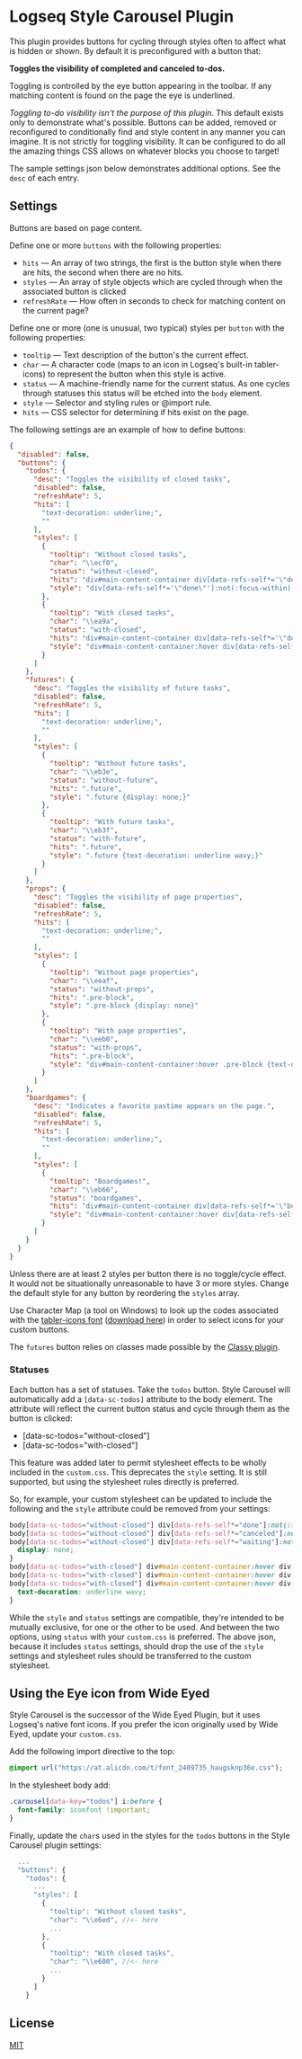 # Logseq Style Carousel Plugin

This plugin provides buttons for cycling through styles often to affect what is hidden or shown.  By default it is preconfigured with a button that:

**Toggles the visibility of completed and canceled to-dos.**

Toggling is controlled by the eye button appearing in the toolbar.  If any matching content is found on the page the eye is underlined.

*Toggling to-do visibility isn't the purpose of this plugin.*  This default exists only to demonstrate what's possible.  Buttons can be added, removed or reconfigured to conditionally find and style content in any manner you can imagine.  It is not strictly for toggling visibility.  It can be configured to do all the amazing things CSS allows on whatever blocks you choose to target!

The sample settings json below demonstrates additional options.  See the `desc` of each entry.

## Settings

Buttons are based on page content.

Define one or more `buttons` with the following properties:
* `hits` — An array of two strings, the first is the button style when there are hits, the second when there are no hits.
* `styles` — An array of style objects which are cycled through when the associated button is clicked
* `refreshRate` — How often in seconds to check for matching content on the current page?

Define one or more (one is unusual, two typical) styles per `button` with the following properties:
* `tooltip` — Text description of the button's the current effect.
* `char` — A character code (maps to an icon in Logseq's built-in tabler-icons) to represent the button when this style is active.
* `status` — A machine-friendly name for the current status.  As one cycles through statuses this status will be etched into the `body` element.
* `style` — Selector and styling rules or @import rule.
* `hits` — CSS selector for determining if hits exist on the page.

The following settings are an example of how to define buttons:

```json
{
  "disabled": false,
  "buttons": {
    "todos": {
      "desc": "Toggles the visibility of closed tasks",
      "disabled": false,
      "refreshRate": 5,
      "hits": [
        "text-decoration: underline;",
        ""
      ],
      "styles": [
        {
          "tooltip": "Without closed tasks",
          "char": "\\ecf0",
          "status": "without-closed",
          "hits": "div#main-content-container div[data-refs-self*='\"done\"'], div#main-content-container div[data-refs-self*='\"canceled\"'], div#main-content-container div[data-refs-self*='\"waiting\"']",
          "style": "div[data-refs-self*='\"done\"']:not(:focus-within), div[data-refs-self*='\"canceled\"']:not(:focus-within), div[data-refs-self*='\"waiting\"']:not(:focus-within) {display: none;}"
        },
        {
          "tooltip": "With closed tasks",
          "char": "\\ea9a",
          "status": "with-closed",
          "hits": "div#main-content-container div[data-refs-self*='\"done\"'], div#main-content-container div[data-refs-self*='\"canceled\"'], div#main-content-container div[data-refs-self*='\"waiting\"']",
          "style": "div#main-content-container:hover div[data-refs-self*='\"done\"'] span.inline, div#main-content-container:hover div[data-refs-self*='\"canceled\"'] span.inline, div#main-content-container:hover div[data-refs-self*='\"waiting\"'] span.inline {text-decoration: underline wavy;}"
        }
      ]
    },
    "futures": {
      "desc": "Toggles the visibility of future tasks",
      "disabled": false,
      "refreshRate": 5,
      "hits": [
        "text-decoration: underline;",
        ""
      ],
      "styles": [
        {
          "tooltip": "Without future tasks",
          "char": "\\eb3e",
          "status": "without-future",
          "hits": ".future",
          "style": ".future {display: none;}"
        },
        {
          "tooltip": "With future tasks",
          "char": "\\eb3f",
          "status": "with-future",
          "hits": ".future",
          "style": ".future {text-decoration: underline wavy;}"
        }
      ]
    },
    "props": {
      "desc": "Toggles the visibility of page properties",
      "disabled": false,
      "refreshRate": 5,
      "hits": [
        "text-decoration: underline;",
        ""
      ],
      "styles": [
        {
          "tooltip": "Without page properties",
          "char": "\\eeaf",
          "status": "without-props",
          "hits": ".pre-block",
          "style": ".pre-block {display: none}"
        },
        {
          "tooltip": "With page properties",
          "char": "\\eeb0",
          "status": "with-props",
          "hits": ".pre-block",
          "style": "div#main-content-container:hover .pre-block {text-decoration: underline wavy;}"
        }
      ]
    },
    "boardgames": {
      "desc": "Indicates a favorite pastime appears on the page.",
      "disabled": false,
      "refreshRate": 5,
      "hits": [
        "text-decoration: underline;",
        ""
      ],
      "styles": [
        {
          "tooltip": "Boardgames!",
          "char": "\\eb66",
          "status": "boardgames",
          "hits": "div#main-content-container div[data-refs-self*='\"boardgame\"'], div#main-content-container div[data-refs-self*='\"boardgames\"']",
          "style": "div#main-content-container:hover div[data-refs-self*='\"boardgame\"'] span.inline, div#main-content-container:hover div[data-refs-self*='\"boardgames\"'] span.inline {background-color: lightyellow;}"
        }
      ]
    }
  }
}
```

Unless there are at least 2 styles per button there is no toggle/cycle effect.  It would not be situationally unreasonable to have 3 or more styles.  Change the default style for any button by reordering the `styles` array.

Use Character Map (a tool on Windows) to look up the codes associated with the [tabler-icons font](https://tablericons.com) ([download here](https://github.com/tabler/tabler-icons/tree/master/iconfont/fonts)) in order to select icons for your custom buttons.

The `futures` button relies on classes made possible by the [Classy plugin](https://github.com/mlanza/logseq-classy).

### Statuses

Each button has a set of statuses.  Take the `todos` button.  Style Carousel will automatically add a `[data-sc-todos]` attribute to the body element.  The attribute will reflect the current button status and cycle through them as the button is clicked:

* \[data-sc-todos="without-closed"\]
* \[data-sc-todos="with-closed"\]

This feature was added later to permit stylesheet effects to be wholly included in the `custom.css`.  This deprecates the `style` setting.  It is still supported, but using the stylesheet rules directly is preferred.

So, for example, your custom stylesheet can be updated to include the following and the `style` attribute could be removed from your settings:

```css
body[data-sc-todos="without-closed"] div[data-refs-self*="done"]:not(:focus-within),
body[data-sc-todos="without-closed"] div[data-refs-self*="canceled"]:not(:focus-within),
body[data-sc-todos="without-closed"] div[data-refs-self*="waiting"]:not(:focus-within) {
  display: none;
}
body[data-sc-todos="with-closed"] div#main-content-container:hover div[data-refs-self*="done"] span.inline,
body[data-sc-todos="with-closed"] div#main-content-container:hover div[data-refs-self*="canceled"] span.inline,
body[data-sc-todos="with-closed"] div#main-content-container:hover div[data-refs-self*="waiting"] span.inline {
  text-decoration: underline wavy;
}
```

While the `style` and `status` settings are compatible, they're intended to be mutually exclusive, for one or the other to be used.  And between the two options, using `status` with your `custom.css` is preferred.  The above json, because it includes `status` settings, should drop the use of the `style` settings and stylesheet rules should be transferred to the custom stylesheet.

## Using the Eye icon from Wide Eyed

Style Carousel is the successor of the Wide Eyed Plugin, but it uses Logseq's native font icons.  If you prefer the icon originally used by Wide Eyed, update your `custom.css`.

Add the following import directive to the top:
```css
@import url("https://at.alicdn.com/t/font_2409735_haugsknp36e.css");
```

In the stylesheet body add:
```css
.carousel[data-key="todos"] i:before {
  font-family: iconfont !important;
}
```

Finally, update the `char`s used in the styles for the `todos` buttons in the Style Carousel plugin settings:

```js
  ...
  "buttons": {
    "todos": {
      ...
      "styles": [
        {
          "tooltip": "Without closed tasks",
          "char": "\\e6ed", //<- here
          ...
        },
        {
          "tooltip": "With closed tasks",
          "char": "\\e600", //<- here
          ...
        }
      ]
    }
```

## License
[MIT](./LICENSE.md)
